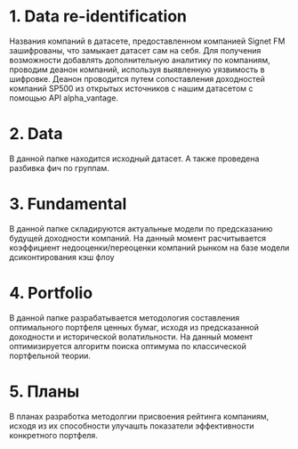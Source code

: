 # 1. Data re-identification
Названия компаний в датасете, предоставленном компанией Signet FM зашифрованы, что замыкает датасет сам на себя. Для получения возможности добавлять дополнительную аналитику по компаниям, проводим деанон компаний, используя выявленную уязвимость в шифровке.
Деанон проводится путем сопоставления доходностей компаний SP500 из открытых источников с нашим датасетом с помощью API alpha_vantage.

# 2. Data
В данной папке находится исходный датасет. А также проведена разбивка фич по группам.

# 3. Fundamental 
В данной папке складируются актуальные модели по предсказанию будущей доходности компаний.
На данный момент расчитывается коэффициент недооценки/переоценки компаний рынком на базе модели дсиконтирования кэш флоу

# 4.  Portfolio
В данной папке разрабатывается методология составления оптимального портфеля ценных бумаг, исходя из предсказанной доходности и исторической волатильности.
На данный момент оптимизируется алгоритм поиска оптимума по классической портфельной теории.

# 5. Планы
В планах разработка методолгии присвоения рейтинга компаниям, исходя из их способности улучашть показатели эффективности конкретного портфеля.
